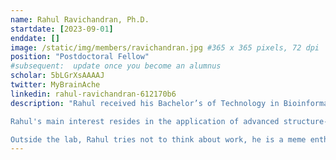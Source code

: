 ```yaml
---
name: Rahul Ravichandran, Ph.D.
startdate: [2023-09-01]
enddate: []
image: /static/img/members/ravichandran.jpg #365 x 365 pixels, 72 dpi
position: "Postdoctoral Fellow"
#subsequent:  update once you become an alumnus
scholar: 5bLGrXsAAAAJ
twitter: MyBrainAche
linkedin: rahul-ravichandran-612170b6
description: "Rahul received his Bachelor’s of Technology in Bioinformatics from D.Y.Patil University, Navi Mumbai. He was also a Bachelor's thesis student at Bhabha Atomic Research Centre (BARC), Mumbai. He attained his Master’s of Technology in Bioinformatics in 2018 at SASTRA University, India. He was also a Master's thesis student at University of Malaya, Malaysia. In June 2023, Rahul completed his PhD in Biomolecular Sciences at the University of Campania “Luigi Vanvitelli”, Italy under the supervision of Prof. [Sandro Cosconati](https://sites.google.com/site/thecosconatilab/home/people). 

Rahul's main interest resides in the application of advanced structure-based methods in drug design.

Outside the lab, Rahul tries not to think about work, he is a meme enthusiast and loves to play cricket."
---
```

